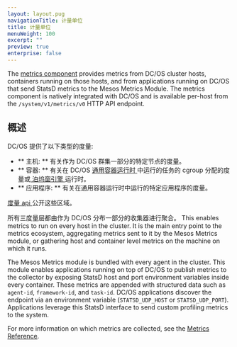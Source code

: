 ```yaml
---
layout: layout.pug
navigationTitle: 计量单位
title: 计量单位
menuWeight: 100
excerpt: ""
preview: true
enterprise: false
---
```

<!-- This source repo for this topic is https://github.com/dcos/dcos-docs -->

The [metrics component](/1.10/overview/architecture/components/#dcos-metrics) provides metrics from DC/OS cluster hosts, containers running on those hosts, and from applications running on DC/OS that send StatsD metrics to the Mesos Metrics Module. The metrics component is natively integrated with DC/OS and is available per-host from the `/system/v1/metrics/v0` HTTP API endpoint.

## 概述

DC/OS 提供了以下类型的度量:

* ** 主机: ** 有关作为 DC/OS 群集一部分的特定节点的度量。 
* ** 容器: ** 有关在 DC/OS [ 通用容器运行时 ](/1.10/deploying-services/containerizers/ucr/) 中运行的任务的 cgroup 分配的度量或[ 泊坞窗引擎 ](/1.10/deploying-services/containerizers/docker-containerizer/) 运行时。 
* ** 应用程序: ** 有关在通用容器运行时中运行的特定应用程序的度量。

[ 度量 api ](/1.10/metrics/metrics-api/) 公开这些区域。

所有三度量层都由作为 DC/OS 分布一部分的收集器进行聚合。 This enables metrics to run on every host in the cluster. It is the main entry point to the metrics ecosystem, aggregating metrics sent to it by the Mesos Metrics module, or gathering host and container level metrics on the machine on which it runs.

The Mesos Metrics module is bundled with every agent in the cluster. This module enables applications running on top of DC/OS to publish metrics to the collector by exposing StatsD host and port environment variables inside every container. These metrics are appended with structured data such as `agent-id`, `framework-id`, and `task-id`. DC/OS applications discover the endpoint via an environment variable (`STATSD_UDP_HOST` or `STATSD_UDP_PORT`). Applications leverage this StatsD interface to send custom profiling metrics to the system.

For more information on which metrics are collected, see the [Metrics Reference](/1.10/metrics/reference/).